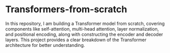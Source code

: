 # Transformers-from-scratch
 In this repository, I am building a Transformer model from scratch, covering components like self-attention, multi-head attention, layer normalization, and positional encoding, along with constructing the encoder and decoder layers. This project provides a clear breakdown of the Transformer architecture for better understanding.
